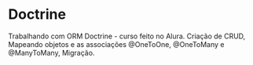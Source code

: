 # Doctrine
Trabalhando com ORM Doctrine - curso feito no Alura.
Criação de CRUD,
Mapeando objetos e as associações @OneToOne, @OneToMany e @ManyToMany,
Migração.
